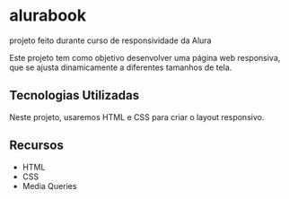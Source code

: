 # alurabook
projeto feito durante curso de responsividade da Alura

Este projeto tem como objetivo desenvolver uma página web responsiva, que se ajusta dinamicamente a diferentes tamanhos de tela.

## Tecnologias Utilizadas

Neste projeto, usaremos HTML e CSS para criar o layout responsivo.

## Recursos

* HTML
* CSS
* Media Queries
